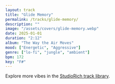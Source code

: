 ```yaml
---
layout: track
title: "Glide Memory"
permalink: /tracks/glide-memory/
description: ""
image: "/assets/covers/glide-memory.webp"
date: 2025-01-01
duration: "2:12"
album: "The Way the Air Moves"
mood: ["Energetic", "Aggressive"]
genre: ["lo-fi", "jungle", "ambient"]
bpm: 172
key: "F#"
---
```


Explore more vibes in the [StudioRich track library](/tracks/).
